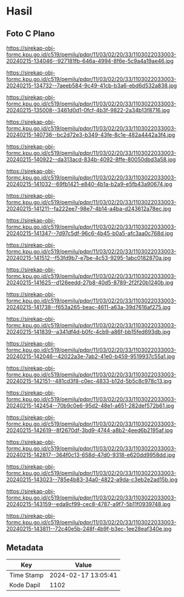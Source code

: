 # Hasil

## Foto C Plano

https://sirekap-obj-formc.kpu.go.id/c519/pemilu/pdpr/11/03/02/20/33/1103022033003-20240215-134046--927181fb-646a-4994-8f6e-5c9a4a19ae46.jpg

https://sirekap-obj-formc.kpu.go.id/c519/pemilu/pdpr/11/03/02/20/33/1103022033003-20240215-134732--7aeeb584-9c49-41cb-b3a6-ebd6d532a838.jpg

https://sirekap-obj-formc.kpu.go.id/c519/pemilu/pdpr/11/03/02/20/33/1103022033003-20240215-135008--3461d0d1-0fcf-4b3f-9822-2a34b13f8716.jpg

https://sirekap-obj-formc.kpu.go.id/c519/pemilu/pdpr/11/03/02/20/33/1103022033003-20240215-140736--bc2d72e3-b349-43fe-8c1e-482a4442a3f4.jpg

https://sirekap-obj-formc.kpu.go.id/c519/pemilu/pdpr/11/03/02/20/33/1103022033003-20240215-140922--da313acd-834b-4092-8ffe-80050dbd3a58.jpg

https://sirekap-obj-formc.kpu.go.id/c519/pemilu/pdpr/11/03/02/20/33/1103022033003-20240215-141032--69fb1421-e840-4b1a-b2a9-e5fb43a90674.jpg

https://sirekap-obj-formc.kpu.go.id/c519/pemilu/pdpr/11/03/02/20/33/1103022033003-20240215-141211--fa222ee7-98e7-4b14-a4ba-d243612a78ec.jpg

https://sirekap-obj-formc.kpu.go.id/c519/pemilu/pdpr/11/03/02/20/33/1103022033003-20240215-141347--7d97c5df-96c6-4b45-b0a5-afc3aa0c768d.jpg

https://sirekap-obj-formc.kpu.go.id/c519/pemilu/pdpr/11/03/02/20/33/1103022033003-20240215-141512--f53fd9b7-e7be-4c53-9295-1abc0182870a.jpg

https://sirekap-obj-formc.kpu.go.id/c519/pemilu/pdpr/11/03/02/20/33/1103022033003-20240215-141625--d126eedd-27b8-40d5-8789-2f2f20b1240b.jpg

https://sirekap-obj-formc.kpu.go.id/c519/pemilu/pdpr/11/03/02/20/33/1103022033003-20240215-141738--f653a265-beac-4611-a63a-39d7616af275.jpg

https://sirekap-obj-formc.kpu.go.id/c519/pemilu/pdpr/11/03/02/20/33/1103022033003-20240215-141839--a341df4d-b0fc-4cb9-a86f-bb15fed693db.jpg

https://sirekap-obj-formc.kpu.go.id/c519/pemilu/pdpr/11/03/02/20/33/1103022033003-20240215-142046--42022a3e-7ab2-41e0-b459-9519937c55a1.jpg

https://sirekap-obj-formc.kpu.go.id/c519/pemilu/pdpr/11/03/02/20/33/1103022033003-20240215-142151--481cd3f8-c0ec-4833-b12d-5b5c8c978c13.jpg

https://sirekap-obj-formc.kpu.go.id/c519/pemilu/pdpr/11/03/02/20/33/1103022033003-20240215-142454--70b9c0e6-95d2-48e1-a651-282def572b61.jpg

https://sirekap-obj-formc.kpu.go.id/c519/pemilu/pdpr/11/03/02/20/33/1103022033003-20240215-142619--8f2670df-3bd9-4744-a8b2-4eed6b2195af.jpg

https://sirekap-obj-formc.kpu.go.id/c519/pemilu/pdpr/11/03/02/20/33/1103022033003-20240215-142817--364f0c13-658d-47d0-9318-e620dd9958dd.jpg

https://sirekap-obj-formc.kpu.go.id/c519/pemilu/pdpr/11/03/02/20/33/1103022033003-20240215-143023--785e4b83-34a0-4822-a9da-c3eb2e2ad15b.jpg

https://sirekap-obj-formc.kpu.go.id/c519/pemilu/pdpr/11/03/02/20/33/1103022033003-20240215-143159--eda9cf99-cec8-4787-a9f7-5b11f0939748.jpg

https://sirekap-obj-formc.kpu.go.id/c519/pemilu/pdpr/11/03/02/20/33/1103022033003-20240215-143811--72c40e5b-248f-4b9f-b3ec-1ee28eaf340e.jpg


## Metadata

| Key        | Value               |
| ---------- | ------------------- |
| Time Stamp | 2024-02-17 13:05:41 |
| Kode Dapil | 1102                |



